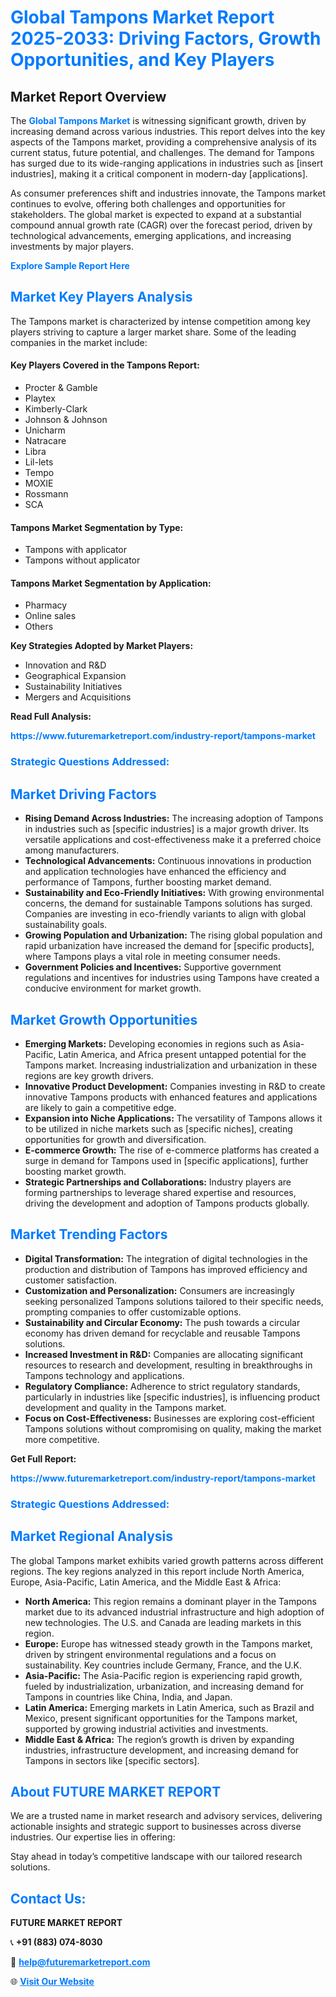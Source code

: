 <h1 style="color: #007BFF;">Global Tampons Market Report 2025-2033: Driving Factors, Growth Opportunities, and Key Players</h1>

<section id="overview">
<h2>Market Report Overview</h2>
<p>The <a href="https://www.futuremarketreport.com/industry-report/tampons-market" style="color: #007BFF; text-decoration: none;"><strong>Global Tampons Market</strong></a> is witnessing significant growth, driven by increasing demand across various industries. This report delves into the key aspects of the Tampons market, providing a comprehensive analysis of its current status, future potential, and challenges. The demand for Tampons has surged due to its wide-ranging applications in industries such as [insert industries], making it a critical component in modern-day [applications].</p>
<p>As consumer preferences shift and industries innovate, the Tampons market continues to evolve, offering both challenges and opportunities for stakeholders. The global market is expected to expand at a substantial compound annual growth rate (CAGR) over the forecast period, driven by technological advancements, emerging applications, and increasing investments by major players.</p>
</section>

<section id="overview">
<p><a href="https://www.futuremarketreport.com/request-sample/reportId=61173" style="color: #007BFF; text-decoration: none;"><strong>Explore Sample Report Here</strong></a></p>
</section>

<section id="key-players">
<h2 style="color: #007BFF;">Market Key Players Analysis</h2>
<p>The Tampons market is characterized by intense competition among key players striving to capture a larger market share. Some of the leading companies in the market include:</p>
<h4>Key Players Covered in the Tampons Report:</h4>
<ul><li>Procter &amp; Gamble</li><li>Playtex</li><li>Kimberly-Clark</li><li>Johnson &amp; Johnson</li><li>Unicharm</li><li>Natracare</li><li>Libra</li><li>Lil-lets</li><li>Tempo</li><li>MOXIE</li><li>Rossmann</li><li>SCA</li></ul>
<h4>Tampons Market Segmentation by Type:</h4>
<ul><li>Tampons with applicator</li><li>Tampons without applicator</li></ul>

<h4>Tampons Market Segmentation by Application:</h4>
<ul><li>Pharmacy</li><li>Online sales</li><li>Others</li></ul>
<p><strong>Key Strategies Adopted by Market Players:</strong></p>
<ul>
<li>Innovation and R&D</li>
<li>Geographical Expansion</li>
<li>Sustainability Initiatives</li>
<li>Mergers and Acquisitions</li>
</ul>
</section>

<section>
<p><strong>Read Full Analysis: </strong></p><a href="https://www.futuremarketreport.com/industry-report/tampons-market" style="color: #007BFF; text-decoration: none;"><strong>https://www.futuremarketreport.com/industry-report/tampons-market</strong></a>
<h3 style="color: #007BFF;">Strategic Questions Addressed:</h3>
</section>

<section id="driving-factors">
<h2 style="color: #007BFF;">Market Driving Factors</h2>
<ul>
<li><strong>Rising Demand Across Industries:</strong> The increasing adoption of Tampons in industries such as [specific industries] is a major growth driver. Its versatile applications and cost-effectiveness make it a preferred choice among manufacturers.</li>
<li><strong>Technological Advancements:</strong> Continuous innovations in production and application technologies have enhanced the efficiency and performance of Tampons, further boosting market demand.</li>
<li><strong>Sustainability and Eco-Friendly Initiatives:</strong> With growing environmental concerns, the demand for sustainable Tampons solutions has surged. Companies are investing in eco-friendly variants to align with global sustainability goals.</li>
<li><strong>Growing Population and Urbanization:</strong> The rising global population and rapid urbanization have increased the demand for [specific products], where Tampons plays a vital role in meeting consumer needs.</li>
<li><strong>Government Policies and Incentives:</strong> Supportive government regulations and incentives for industries using Tampons have created a conducive environment for market growth.</li>
</ul>
</section>

<section id="growth-opportunities">
<h2 style="color: #007BFF;">Market Growth Opportunities</h2>
<ul>
<li><strong>Emerging Markets:</strong> Developing economies in regions such as Asia-Pacific, Latin America, and Africa present untapped potential for the Tampons market. Increasing industrialization and urbanization in these regions are key growth drivers.</li>
<li><strong>Innovative Product Development:</strong> Companies investing in R&D to create innovative Tampons products with enhanced features and applications are likely to gain a competitive edge.</li>
<li><strong>Expansion into Niche Applications:</strong> The versatility of Tampons allows it to be utilized in niche markets such as [specific niches], creating opportunities for growth and diversification.</li>
<li><strong>E-commerce Growth:</strong> The rise of e-commerce platforms has created a surge in demand for Tampons used in [specific applications], further boosting market growth.</li>
<li><strong>Strategic Partnerships and Collaborations:</strong> Industry players are forming partnerships to leverage shared expertise and resources, driving the development and adoption of Tampons products globally.</li>
</ul>
</section>

<section id="trending-factors">
<h2 style="color: #007BFF;">Market Trending Factors</h2>
<ul>
<li><strong>Digital Transformation:</strong> The integration of digital technologies in the production and distribution of Tampons has improved efficiency and customer satisfaction.</li>
<li><strong>Customization and Personalization:</strong> Consumers are increasingly seeking personalized Tampons solutions tailored to their specific needs, prompting companies to offer customizable options.</li>
<li><strong>Sustainability and Circular Economy:</strong> The push towards a circular economy has driven demand for recyclable and reusable Tampons solutions.</li>
<li><strong>Increased Investment in R&D:</strong> Companies are allocating significant resources to research and development, resulting in breakthroughs in Tampons technology and applications.</li>
<li><strong>Regulatory Compliance:</strong> Adherence to strict regulatory standards, particularly in industries like [specific industries], is influencing product development and quality in the Tampons market.</li>
<li><strong>Focus on Cost-Effectiveness:</strong> Businesses are exploring cost-efficient Tampons solutions without compromising on quality, making the market more competitive.</li>
</ul>
</section>

<section>
<p><strong>Get Full Report: </strong></p><a href="https://www.futuremarketreport.com/industry-report/tampons-market" style="color: #007BFF; text-decoration: none;"><strong>https://www.futuremarketreport.com/industry-report/tampons-market</strong></a>
<h3 style="color: #007BFF;">Strategic Questions Addressed:</h3>
</section>


<section id="regional-analysis">
<h2 style="color: #007BFF;">Market Regional Analysis</h2>
<p>The global Tampons market exhibits varied growth patterns across different regions. The key regions analyzed in this report include North America, Europe, Asia-Pacific, Latin America, and the Middle East & Africa:</p>
<ul>
<li><strong>North America:</strong> This region remains a dominant player in the Tampons market due to its advanced industrial infrastructure and high adoption of new technologies. The U.S. and Canada are leading markets in this region.</li>
<li><strong>Europe:</strong> Europe has witnessed steady growth in the Tampons market, driven by stringent environmental regulations and a focus on sustainability. Key countries include Germany, France, and the U.K.</li>
<li><strong>Asia-Pacific:</strong> The Asia-Pacific region is experiencing rapid growth, fueled by industrialization, urbanization, and increasing demand for Tampons in countries like China, India, and Japan.</li>
<li><strong>Latin America:</strong> Emerging markets in Latin America, such as Brazil and Mexico, present significant opportunities for the Tampons market, supported by growing industrial activities and investments.</li>
<li><strong>Middle East & Africa:</strong> The region’s growth is driven by expanding industries, infrastructure development, and increasing demand for Tampons in sectors like [specific sectors].</li>
</ul>
</section>

<footer>
<h2 style="color: #007BFF;">About FUTURE MARKET REPORT</h2>
<p>We are a trusted name in market research and advisory services, delivering actionable insights and strategic support to businesses across diverse industries. Our expertise lies in offering:</p>

<p>Stay ahead in today’s competitive landscape with our tailored research solutions.</p>

<h2 style="color: #007BFF;">Contact Us:</h2>
<p><strong>FUTURE MARKET REPORT</strong></p>
<p>📞 <strong>+91 (883) 074-8030</strong></p>
<p>📧 <strong><a href="mailto:help@futuremarketreport.com" style="color: #007BFF;">help@futuremarketreport.com</a></strong></p>
<p>🌐 <strong><a href="https://www.futuremarketreport.com/" style="color: #007BFF;">Visit Our Website</a></strong></p>
</footer>